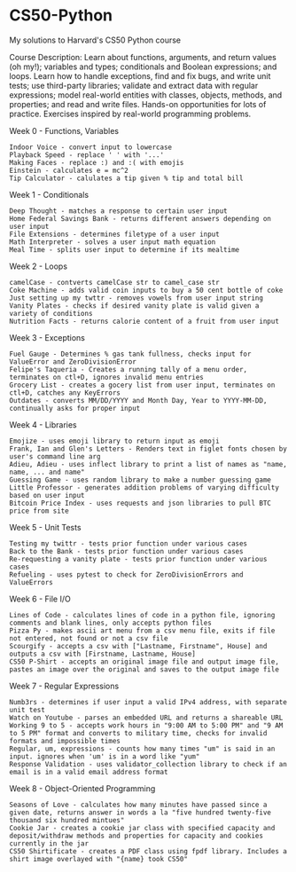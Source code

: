 # CS50-Python

My solutions to Harvard's CS50 Python course

Course Description: Learn about functions, arguments, and return values (oh my!); variables and types; conditionals and Boolean expressions; and loops. Learn how to handle exceptions, find and fix bugs, and write unit tests; use third-party libraries; validate and extract data with regular expressions; model real-world entities with classes, objects, methods, and properties; and read and write files. Hands-on opportunities for lots of practice. Exercises inspired by real-world programming problems.

Week 0 - Functions, Variables

    Indoor Voice - convert input to lowercase
    Playback Speed - replace ' ' with '...'
    Making Faces - replace :) and :( with emojis
    Einstein - calculates e = mc^2
    Tip Calculator - calulates a tip given % tip and total bill

Week 1 - Conditionals

    Deep Thought - matches a response to certain user input
    Home Federal Savings Bank - returns different answers depending on user input
    File Extensions - determines filetype of a user input
    Math Interpreter - solves a user input math equation
    Meal Time - splits user input to determine if its mealtime

Week 2 - Loops

    camelCase - contverts camelCase str to camel_case str
    Coke Machine - adds valid coin inputs to buy a 50 cent bottle of coke
    Just setting up my twttr - removes vowels from user input string
    Vanity Plates - checks if desired vanity plate is valid given a variety of conditions
    Nutrition Facts - returns calorie content of a fruit from user input

Week 3 - Exceptions

    Fuel Gauge - Determines % gas tank fullness, checks input for ValueError and ZeroDivisionError
    Felipe's Taqueria - Creates a running tally of a menu order, terminates on ctl+D, ignores invalid menu entries
    Grocery List - creates a gocery list from user input, terminates on ctl+D, catches any KeyErrors
    Outdates - converts MM/DD/YYYY and Month Day, Year to YYYY-MM-DD, continually asks for proper input

Week 4 - Libraries

    Emojize - uses emoji library to return input as emoji
    Frank, Ian and Glen's Letters - Renders text in figlet fonts chosen by user's command line arg
    Adieu, Adieu - uses inflect library to print a list of names as "name, name, ... and name"
    Guessing Game - uses random library to make a number guessing game
    Little Professor - generates addition problems of varying difficulty based on user input
    Bitcoin Price Index - uses requests and json libraries to pull BTC price from site

Week 5 - Unit Tests

    Testing my twittr - tests prior function under various cases
    Back to the Bank - tests prior function under various cases
    Re-requesting a vanity plate - tests prior function under various cases
    Refueling - uses pytest to check for ZeroDivisionErrors and ValueErrors

Week 6 - File I/O

    Lines of Code - calculates lines of code in a python file, ignoring comments and blank lines, only accepts python files
    Pizza Py - makes ascii art menu from a csv menu file, exits if file not entered, not found or not a csv file
    Scourgify - accepts a csv with ["Lastname, Firstname", House] and outputs a csv with [Firstname, Lastname, House]
    CS50 P-Shirt - accepts an original image file and output image file, pastes an image over the original and saves to the output image file

Week 7 - Regular Expressions

    Numb3rs - determines if user input a valid IPv4 address, with separate unit test
    Watch on Youtube - parses an embedded URL and returns a shareable URL
    Working 9 to 5 - accepts work hours in "9:00 AM to 5:00 PM" and "9 AM to 5 PM" format and converts to military time, checks for invalid formats and impossible times
    Regular, um, expressions - counts how many times "um" is said in an input. ignores when 'um' is in a word like "yum"
    Response Validation - uses validator_collection library to check if an email is in a valid email address format

Week 8 - Object-Oriented Programming

    Seasons of Love - calculates how many minutes have passed since a given date, returns answer in words a la "five hundred twenty-five thousand six hundred mintues"
    Cookie Jar - creates a cookie jar class with specified capacity and deposit/withdraw methods and properties for capacity and cookies currently in the jar
    CS50 Shirtificate - creates a PDF class using fpdf library. Includes a shirt image overlayed with "{name} took CS50"
